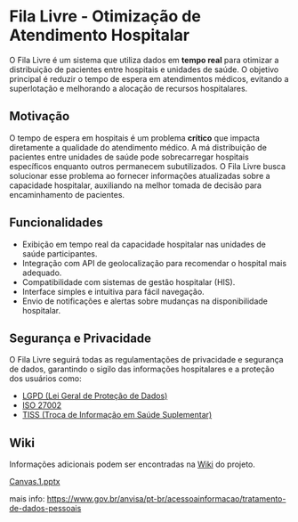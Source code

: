 # Fila Livre - Otimização de Atendimento Hospitalar

O Fila Livre é um sistema que utiliza dados em **tempo real** para otimizar a distribuição de pacientes entre hospitais e unidades de saúde. O objetivo principal é reduzir o tempo de espera em atendimentos médicos, evitando a superlotação e melhorando a alocação de recursos hospitalares.

## Motivação
O tempo de espera em hospitais é um problema **crítico** que impacta diretamente a qualidade do atendimento médico. A má distribuição de pacientes entre unidades de saúde pode sobrecarregar hospitais específicos enquanto outros permanecem subutilizados. O Fila Livre busca solucionar esse problema ao fornecer informações atualizadas sobre a capacidade hospitalar, auxiliando na melhor tomada de decisão para encaminhamento de pacientes.

## Funcionalidades
- Exibição em tempo real da capacidade hospitalar nas unidades de saúde participantes.
- Integração com API de geolocalização para recomendar o hospital mais adequado.
- Compatibilidade com sistemas de gestão hospitalar (HIS).
- Interface simples e intuitiva para fácil navegação.
- Envio de notificações e alertas sobre mudanças na disponibilidade hospitalar.

## Segurança e Privacidade
O Fila Livre seguirá todas as regulamentações de privacidade e segurança de dados, garantindo o sigilo das informações hospitalares e a proteção dos usuários como:
- [LGPD (Lei Geral de Proteção de Dados)](https://www.planalto.gov.br/ccivil_03/_ato2015-2018/2018/lei/L13709compilado.htm)
- [ISO 27002](https://github.com/user-attachments/files/19143372/d3d149.pdf)
- [TISS (Troca de Informação em Saúde Suplementar)](https://www.gov.br/ans/pt-br/assuntos/prestadores/padrao-para-troca-de-informacao-de-saude-suplementar-2013-tiss/padrao-tiss-janeiro-2025)

## Wiki
Informações adicionais podem ser encontradas na [Wiki](https://github.com/NeonBrasil/Fila-Livre/wiki) do projeto.






[Canvas.1.pptx](https://github.com/user-attachments/files/19143289/Canvas.1.pptx)



mais info: https://www.gov.br/anvisa/pt-br/acessoainformacao/tratamento-de-dados-pessoais
